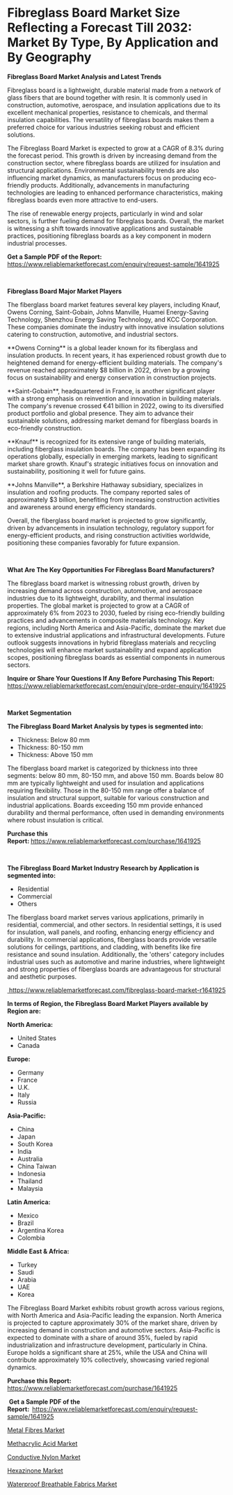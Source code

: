 <p><h1>Fibreglass Board Market Size Reflecting a Forecast Till 2032: Market By Type, By Application and By Geography</h1></p><p><strong>Fibreglass Board Market Analysis and Latest Trends</strong></p>
<p><p>Fibreglass board is a lightweight, durable material made from a network of glass fibers that are bound together with resin. It is commonly used in construction, automotive, aerospace, and insulation applications due to its excellent mechanical properties, resistance to chemicals, and thermal insulation capabilities. The versatility of fibreglass boards makes them a preferred choice for various industries seeking robust and efficient solutions.</p><p>The Fibreglass Board Market is expected to grow at a CAGR of 8.3% during the forecast period. This growth is driven by increasing demand from the construction sector, where fibreglass boards are utilized for insulation and structural applications. Environmental sustainability trends are also influencing market dynamics, as manufacturers focus on producing eco-friendly products. Additionally, advancements in manufacturing technologies are leading to enhanced performance characteristics, making fibreglass boards even more attractive to end-users. </p><p>The rise of renewable energy projects, particularly in wind and solar sectors, is further fueling demand for fibreglass boards. Overall, the market is witnessing a shift towards innovative applications and sustainable practices, positioning fibreglass boards as a key component in modern industrial processes.</p></p>
<p><strong>Get a Sample PDF of the Report:&nbsp;</strong> <a href="https://www.reliablemarketforecast.com/enquiry/request-sample/1641925?utm_campaign=1929&utm_medium=2&utm_source=Github&utm_content=ia&utm_term=30012025&utm_id=fibreglass-board">https://www.reliablemarketforecast.com/enquiry/request-sample/1641925</a></p>
<p>&nbsp;</p>
<p><strong>Fibreglass Board Major Market Players</strong></p>
<p><p>The fiberglass board market features several key players, including Knauf, Owens Corning, Saint-Gobain, Johns Manville, Huamei Energy-Saving Technology, Shenzhou Energy Saving Technology, and KCC Corporation. These companies dominate the industry with innovative insulation solutions catering to construction, automotive, and industrial sectors.</p><p>**Owens Corning** is a global leader known for its fiberglass and insulation products. In recent years, it has experienced robust growth due to heightened demand for energy-efficient building materials. The company's revenue reached approximately $8 billion in 2022, driven by a growing focus on sustainability and energy conservation in construction projects.</p><p>**Saint-Gobain**, headquartered in France, is another significant player with a strong emphasis on reinvention and innovation in building materials. The company's revenue crossed €41 billion in 2022, owing to its diversified product portfolio and global presence. They aim to advance their sustainable solutions, addressing market demand for fiberglass boards in eco-friendly construction.</p><p>**Knauf** is recognized for its extensive range of building materials, including fiberglass insulation boards. The company has been expanding its operations globally, especially in emerging markets, leading to significant market share growth. Knauf's strategic initiatives focus on innovation and sustainability, positioning it well for future gains.</p><p>**Johns Manville**, a Berkshire Hathaway subsidiary, specializes in insulation and roofing products. The company reported sales of approximately $3 billion, benefiting from increasing construction activities and awareness around energy efficiency standards.</p><p>Overall, the fiberglass board market is projected to grow significantly, driven by advancements in insulation technology, regulatory support for energy-efficient products, and rising construction activities worldwide, positioning these companies favorably for future expansion.</p></p>
<p>&nbsp;</p>
<p><strong>What Are The Key Opportunities For Fibreglass Board Manufacturers?</strong></p>
<p><p>The fibreglass board market is witnessing robust growth, driven by increasing demand across construction, automotive, and aerospace industries due to its lightweight, durability, and thermal insulation properties. The global market is projected to grow at a CAGR of approximately 6% from 2023 to 2030, fueled by rising eco-friendly building practices and advancements in composite materials technology. Key regions, including North America and Asia-Pacific, dominate the market due to extensive industrial applications and infrastructural developments. Future outlook suggests innovations in hybrid fibreglass materials and recycling technologies will enhance market sustainability and expand application scopes, positioning fibreglass boards as essential components in numerous sectors.</p></p>
<p><strong>Inquire or Share Your Questions If Any Before Purchasing This Report:</strong> <a href="https://www.reliablemarketforecast.com/enquiry/pre-order-enquiry/1641925?utm_campaign=1929&utm_medium=2&utm_source=Github&utm_content=ia&utm_term=30012025&utm_id=fibreglass-board">https://www.reliablemarketforecast.com/enquiry/pre-order-enquiry/1641925</a></p>
<p>&nbsp;</p>
<p><strong>Market Segmentation</strong></p>
<p><strong>The Fibreglass Board Market Analysis by types is segmented into:</strong></p>
<p><ul><li>Thickness: Below 80 mm</li><li>Thickness: 80-150 mm</li><li>Thickness: Above 150 mm</li></ul></p>
<p><p>The fiberglass board market is categorized by thickness into three segments: below 80 mm, 80-150 mm, and above 150 mm. Boards below 80 mm are typically lightweight and used for insulation and applications requiring flexibility. Those in the 80-150 mm range offer a balance of insulation and structural support, suitable for various construction and industrial applications. Boards exceeding 150 mm provide enhanced durability and thermal performance, often used in demanding environments where robust insulation is critical.</p></p>
<p><strong>Purchase this Report:&nbsp;</strong><a href="https://www.reliablemarketforecast.com/purchase/1641925?utm_campaign=1929&utm_medium=2&utm_source=Github&utm_content=ia&utm_term=30012025&utm_id=fibreglass-board">https://www.reliablemarketforecast.com/purchase/1641925</a></p>
<p>&nbsp;</p>
<p><strong>The Fibreglass Board Market Industry Research by Application is segmented into:</strong></p>
<p><ul><li>Residential</li><li>Commercial</li><li>Others</li></ul></p>
<p><p>The fiberglass board market serves various applications, primarily in residential, commercial, and other sectors. In residential settings, it is used for insulation, wall panels, and roofing, enhancing energy efficiency and durability. In commercial applications, fiberglass boards provide versatile solutions for ceilings, partitions, and cladding, with benefits like fire resistance and sound insulation. Additionally, the 'others' category includes industrial uses such as automotive and marine industries, where lightweight and strong properties of fiberglass boards are advantageous for structural and aesthetic purposes.</p></p>
<p><a href="https://www.reliablemarketforecast.com/fibreglass-board-market-r1641925?utm_campaign=1929&utm_medium=2&utm_source=Github&utm_content=ia&utm_term=30012025&utm_id=fibreglass-board">&nbsp;https://www.reliablemarketforecast.com/fibreglass-board-market-r1641925</a></p>
<p><strong>In terms of Region, the Fibreglass Board Market Players available by Region are:</strong></p>
<p>
    <p> <strong> North America: </strong>
        <ul>
            <li>United States</li>
            <li>Canada</li>
        </ul>
        </p> 
    <p> <strong> Europe: </strong>
        <ul>
            <li>Germany</li>
            <li>France</li>
            <li>U.K.</li>
            <li>Italy</li>
            <li>Russia</li>
        </ul>
        </p> 
    <p> <strong> Asia-Pacific: </strong>
        <ul>
            <li>China</li>
            <li>Japan</li>
            <li>South Korea</li>
            <li>India</li>
            <li>Australia</li>
            <li>China Taiwan</li>
            <li>Indonesia</li>
            <li>Thailand</li>
            <li>Malaysia</li>
        </ul>
        </p> 
    <p> <strong> Latin America: </strong>
        <ul>
            <li>Mexico</li>
            <li>Brazil</li>
            <li>Argentina Korea</li>
            <li>Colombia</li>
        </ul>
        </p> 
    <p> <strong> Middle East & Africa: </strong>
        <ul>
            <li>Turkey</li>
            <li>Saudi</li>
            <li>Arabia</li>
            <li>UAE</li>
            <li>Korea</li>
        </ul>
    </p>
    </p>
<p><p>The Fibreglass Board Market exhibits robust growth across various regions, with North America and Asia-Pacific leading the expansion. North America is projected to capture approximately 30% of the market share, driven by increasing demand in construction and automotive sectors. Asia-Pacific is expected to dominate with a share of around 35%, fueled by rapid industrialization and infrastructure development, particularly in China. Europe holds a significant share at 25%, while the USA and China will contribute approximately 10% collectively, showcasing varied regional dynamics.</p></p>
<p><strong>Purchase this Report: </strong><a href="https://www.reliablemarketforecast.com/purchase/1641925?utm_campaign=1929&utm_medium=2&utm_source=Github&utm_content=ia&utm_term=30012025&utm_id=fibreglass-board">https://www.reliablemarketforecast.com/purchase/1641925</a></p>
<p>&nbsp;<strong>Get a Sample PDF of the Report:&nbsp;&nbsp;</strong><a href="https://www.reliablemarketforecast.com/enquiry/request-sample/1641925?utm_campaign=1929&utm_medium=2&utm_source=Github&utm_content=ia&utm_term=30012025&utm_id=fibreglass-board">https://www.reliablemarketforecast.com/enquiry/request-sample/1641925</a></p>
<p><strong></strong></p>
<p><p><a href="https://github.com/boisetwa16/Market-Research-Report-List-1/blob/main/metal-fibres-market.md?utm_campaign=1929&utm_medium=2&utm_source=Github&utm_content=ia&utm_term=30012025&utm_id=fibreglass-board">Metal Fibres Market</a></p><p><a href="https://github.com/alberthagorsuch/Market-Research-Report-List-1/blob/main/methacrylic-acid-market.md?utm_campaign=1929&utm_medium=2&utm_source=Github&utm_content=ia&utm_term=30012025&utm_id=fibreglass-board">Methacrylic Acid Market</a></p><p><a href="https://github.com/bogganbillie6969/Market-Research-Report-List-1/blob/main/conductive-nylon-market.md?utm_campaign=1929&utm_medium=2&utm_source=Github&utm_content=ia&utm_term=30012025&utm_id=fibreglass-board">Conductive Nylon Market</a></p><p><a href="https://github.com/donnettaletizia/Market-Research-Report-List-1/blob/main/hexazinone-market.md?utm_campaign=1929&utm_medium=2&utm_source=Github&utm_content=ia&utm_term=30012025&utm_id=fibreglass-board">Hexazinone Market</a></p><p><a href="https://github.com/zupankocka/Market-Research-Report-List-1/blob/main/waterproof-breathable-fabrics-market.md?utm_campaign=1929&utm_medium=2&utm_source=Github&utm_content=ia&utm_term=30012025&utm_id=fibreglass-board">Waterproof Breathable Fabrics Market</a></p></p>